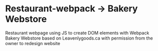 # Restaurant-webpack -> Bakery Webstore
Restaurant webpage using JS to create DOM elements with Webpack
Bakery Webstore based on Leavenlygoods.ca with permission from the owner to redesign website
